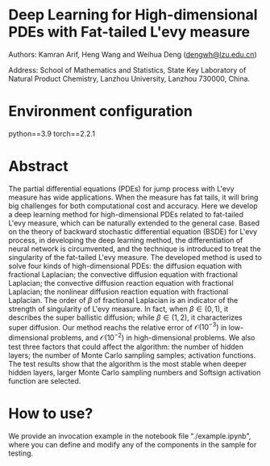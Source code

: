 # Deep Learning for High-dimensional PDEs with Fat-tailed L\'evy measure

Authors: Kamran Arif, Heng Wang and Weihua Deng (dengwh@lzu.edu.cn)

Address: School of Mathematics and Statistics, State Key Laboratory of Natural Product Chemistry, Lanzhou University, Lanzhou 730000, China.

# Environment configuration

python==3.9 torch==2.2.1

# Abstract

The partial differential equations (PDEs) for jump process with L\'evy measure has wide applications.
When the measure has fat tails, it will bring big challenges for both computational cost and accuracy.
Here we develop a deep learning method for high-dimensional PDEs related to fat-tailed L\'evy measure, which can be naturally extended to the general case.
Based on the theory of backward stochastic differential equation (BSDE) for L\'evy process, in developing the deep learning method, the differentiation of neural network is circumvented, and the technique is introduced to treat the singularity of the fat-tailed L\'evy measure.
The developed method is used to solve four kinds of high-dimensional PDEs: the diffusion equation with fractional Laplacian; the convective diffusion equation with fractional Laplacian; the convective diffusion reaction equation with fractional Laplacian; the nonlinear diffusion reaction equation with fractional Laplacian.
The order of $\beta$ of fractional Laplacian is an indicator of the strength of singularity of L\'evy measure.
In fact, when $\beta\in (0,1)$, it describes the super ballistic diffusion; while $\beta\in (1,2)$, it characterizes super diffusion.
Our method reachs the relative error of $\mathcal{O}(10^{-3})$ in low-dimensional problems, and $\mathcal{O}(10^{-2})$ in high-dimensional problems.
We also test three factors that could affect the algorithm: the number of hidden layers; the number of Monte Carlo sampling samples; activation functions. 
The test results show that the algorithm is the most stable when deeper hidden layers, larger Monte Carlo sampling numbers and Softsign activation function are selected.

# How to use?
We provide an invocation example in the notebook file "./example.ipynb", where you can define and modify any of the components in the sample for testing.